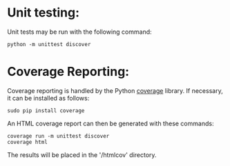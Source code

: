 
# Unit testing:

Unit tests may be run with the following command:

    python -m unittest discover

# Coverage Reporting:

Coverage reporting is handled by the Python [coverage](https://coverage.readthedocs.io)
library. If necessary, it can be installed as follows:

    sudo pip install coverage

An HTML coverage report can then be generated with these commands:

    coverage run -m unittest discover
    coverage html

The results will be placed in the '/htmlcov' directory.
   
